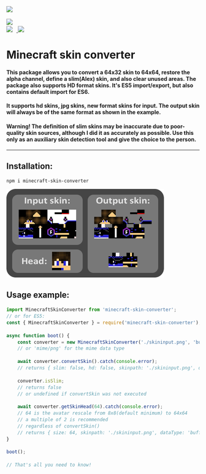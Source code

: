 [![](https://komarev.com/ghpvc/?username=minecraft-skin-converter&color=ffffff&label=views)](https://www.npmjs.com/package/minecraft-skin-converter)
<p style="margin: 0px; padding: 0px;">
    <a href="https://www.npmjs.com/package/minecraft-skin-converter" target="_blank">
        <img src="https://img.shields.io/npm/types/minecraft-skin-converter?color=blue&label=language" style="display: inline-block; margin: 0px; padding: 0px; margin-right: 10px;">
    </a>
</p>
<p style="margin: 0px; padding: 0px;">
    <a href="https://www.npmjs.com/package/minecraft-skin-converter" target="_blank">
        <img src="https://img.shields.io/npm/v/minecraft-skin-converter?color=red&label=version" style="display: inline-block; margin: 0px; padding: 0px; margin-right: 10px;">
        <img src="https://img.shields.io/npm/dt/minecraft-skin-converter?color=red&label=downloads" style="display: inline-block; margin: 0px; padding: 0px;">
    </a>
</p>

# Minecraft skin converter
#### This package allows you to convert a 64x32 skin to 64x64, restore the alpha channel, define a slim(Alex) skin, and also clear unused areas. The package also supports HD format skins. It's ES5 import/export, but also contains default import for ES6.
#### It supports hd skins, jpg skins, new format skins for input. The output skin will always be of the same format as shown in the example.

#### **Warning! The definition of slim skins may be inaccurate due to poor-quality skin sources, although I did it as accurately as possible. Use this only as an auxiliary skin detection tool and give the choice to the person.**
---
## Installation:
```
npm i minecraft-skin-converter
```

![intro](https://github.com/Frysuni/minecraft-skin-converter/blob/main/example/intro.png?raw=true)

## Usage example:
```ts
import MinecraftSkinConverter from 'minecraft-skin-converter';
// or for ES5:
const { MinecraftSkinConverter } = require('minecraft-skin-converter');

async function boot() {
    const converter = new MinecraftSkinConverter('./skininput.png', 'buffer/png');
    // or 'mime/png' for the mime data type

    await converter.convertSkin().catch(console.error);
    // returns { slim: false, hd: false, skinpath: './skininput.png', dataType: 'buffer/png', data: [Buffer] }

    converter.isSlim;
    // returns false
    // or undefined if convertSkin was not executed

    await converter.getSkinHead(64).catch(console.error);
    // 64 is the avatar rescale from 8x8(default minimum) to 64x64
    // a multiple of 2 is recommended
    // regardless of convertSkin()
    // returns { size: 64, skinpath: './skininput.png', dataType: 'buffer/png', data: [Buffer]; }
}

boot();

// That's all you need to know!
```